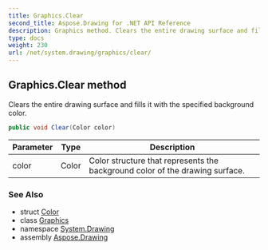 ```yaml
---
title: Graphics.Clear
second_title: Aspose.Drawing for .NET API Reference
description: Graphics method. Clears the entire drawing surface and fills it with the specified background color
type: docs
weight: 230
url: /net/system.drawing/graphics/clear/
---
```

## Graphics.Clear method

Clears the entire drawing surface and fills it with the specified background color.

```csharp
public void Clear(Color color)
```

| Parameter | Type | Description |
| --- | --- | --- |
| color | Color | Color structure that represents the background color of the drawing surface. |

### See Also

* struct [Color](../../color/)
* class [Graphics](../)
* namespace [System.Drawing](../../graphics/)
* assembly [Aspose.Drawing](../../../)


